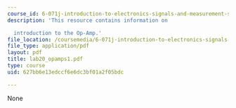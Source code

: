 ```yaml
---
course_id: 6-071j-introduction-to-electronics-signals-and-measurement-spring-2006
description: 'This resource contains information on

  introduction to the Op-Amp.'
file_location: /coursemedia/6-071j-introduction-to-electronics-signals-and-measurement-spring-2006/627bb6e13edccf6e6dc3bf01a2f05bdc_lab20_opamps1.pdf
file_type: application/pdf
layout: pdf
title: lab20_opamps1.pdf
type: course
uid: 627bb6e13edccf6e6dc3bf01a2f05bdc

---
```

None